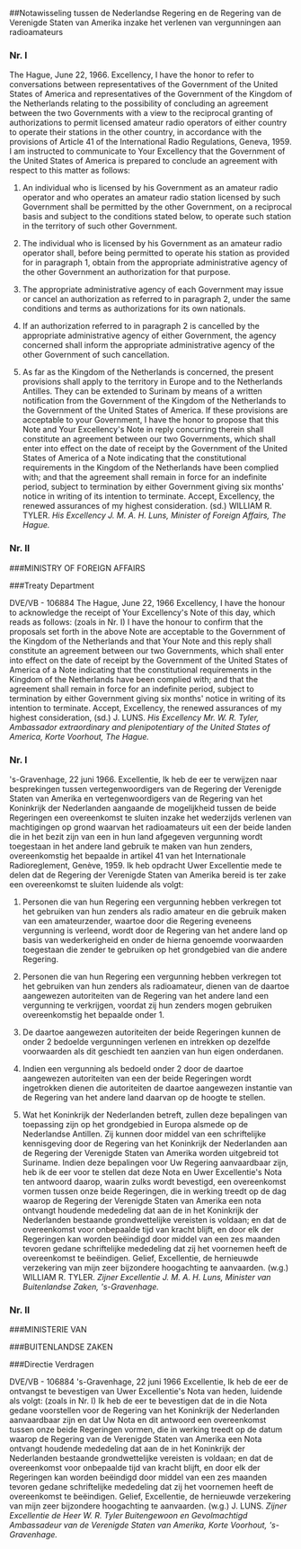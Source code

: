 <meta http-equiv='Content-Type' content='text/html; charset=utf-8' />

##Notawisseling tussen de Nederlandse Regering en de Regering van de Verenigde Staten van Amerika inzake het verlenen van vergunningen aan radioamateurs

### Nr.  I  

The Hague, June 22, 1966. Excellency, I have the honor to refer to conversations between representatives of the Government of the United States of America and representatives of the Government of the Kingdom of the Netherlands relating to the possibility of concluding an agreement between the two Governments with a view to the reciprocal granting of authorizations to permit licensed amateur radio operators of either country to operate their stations in the other country, in accordance with the provisions of Article 41 of the International Radio Regulations, Geneva, 1959. I am instructed to communicate to Your Excellency that the Government of the United States of America is prepared to conclude an agreement with respect to this matter as follows: 

1. An individual who is licensed by his Government as an amateur radio operator and who operates an amateur radio station licensed by such Government shall be permitted by the other Government, on a reciprocal basis and subject to the conditions stated below, to operate such station in the territory of such other Government.  

2. The individual who is licensed by his Government as an amateur radio operator shall, before being permitted to operate his station as provided for in paragraph 1, obtain from the appropriate administrative agency of the other Government an authorization for that purpose.  

3. The appropriate administrative agency of each Government may issue or cancel an authorization as referred to in paragraph 2, under the same conditions and terms as authorizations for its own nationals.  

4. If an authorization referred to in paragraph 2 is cancelled by the appropriate administrative agency of either Government, the agency concerned shall inform the appropriate administrative agency of the other Government of such cancellation.  

5. As far as the Kingdom of the Netherlands is concerned, the present provisions shall apply to the territory in Europe and to the Netherlands Antilles. They can be extended to Surinam by means of a written notification from the Government of the Kingdom of the Netherlands to the Government of the United States of America.   If these provisions are acceptable to your Government, I have the honor to propose that this Note and Your Excellency's Note in reply concurring therein shall constitute an agreement between our two Governments, which shall enter into effect on the date of receipt by the Government of the United States of America of a Note indicating that the constitutional requirements in the Kingdom of the Netherlands have been complied with; and that the agreement shall remain in force for an indefinite period, subject to termination by either Government giving six months' notice in writing of its intention to terminate. Accept, Excellency, the renewed assurances of my highest consideration. (sd.) WILLIAM R. TYLER.  *His Excellency*   *J. M. A. H. Luns,*   *Minister of Foreign Affairs,*   *The Hague.*    

### Nr.  II  

###MINISTRY OF FOREIGN AFFAIRS

###Treaty Department

DVE/VB - 106884 The Hague, June 22, 1966 Excellency, I have the honour to acknowledge the receipt of Your Excellency's Note of this day, which reads as follows:  (zoals in Nr. I)  I have the honour to confirm that the proposals set forth in the above Note are acceptable to the Government of the Kingdom of the Netherlands and that Your Note and this reply shall constitute an agreement between our two Governments, which shall enter into effect on the date of receipt by the Government of the United States of America of a Note indicating that the constitutional requirements in the Kingdom of the Netherlands have been complied with; and that the agreement shall remain in force for an indefinite period, subject to termination by either Government giving six months' notice in writing of its intention to terminate. Accept, Excellency, the renewed assurances of my highest consideration, (sd.) J. LUNS.  *His Excellency*   *Mr. W. R. Tyler,*   *Ambassador extraordinary and plenipotentiary*   *of the United States of America,*   *Korte Voorhout,*   *The Hague.*    

### Nr.  I  

's-Gravenhage, 22 juni 1966. Excellentie, Ik heb de eer te verwijzen naar besprekingen tussen vertegenwoordigers van de Regering der Verenigde Staten van Amerika en vertegenwoordigers van de Regering van het Koninkrijk der Nederlanden aangaande de mogelijkheid tussen de beide Regeringen een overeenkomst te sluiten inzake het wederzijds verlenen van machtigingen op grond waarvan het radioamateurs uit een der beide landen die in het bezit zijn van een in hun land afgegeven vergunning wordt toegestaan in het andere land gebruik te maken van hun zenders, overeenkomstig het bepaalde in artikel 41 van het Internationale Radioreglement, Genève, 1959. Ik heb opdracht Uwer Excellentie mede te delen dat de Regering der Verenigde Staten van Amerika bereid is ter zake een overeenkomst te sluiten luidende als volgt: 

1. Personen die van hun Regering een vergunning hebben verkregen tot het gebruiken van hun zenders als radio amateur en die gebruik maken van een amateurzender, waartoe door die Regering eveneens vergunning is verleend, wordt door de Regering van het andere land op basis van wederkerigheid en onder de hierna genoemde voorwaarden toegestaan die zender te gebruiken op het grondgebied van die andere Regering.  

2. Personen die van hun Regering een vergunning hebben verkregen tot het gebruiken van hun zenders als radioamateur, dienen van de daartoe aangewezen autoriteiten van de Regering van het andere land een vergunning te verkrijgen, voordat zij hun zenders mogen gebruiken overeenkomstig het bepaalde onder 1.  

3. De daartoe aangewezen autoriteiten der beide Regeringen kunnen de onder 2 bedoelde vergunningen verlenen en intrekken op dezelfde voorwaarden als dit geschiedt ten aanzien van hun eigen onderdanen.  

4. Indien een vergunning als bedoeld onder 2 door de daartoe aangewezen autoriteiten van een der beide Regeringen wordt ingetrokken dienen die autoriteiten de daartoe aangewezen instantie van de Regering van het andere land daarvan op de hoogte te stellen.  

5. Wat het Koninkrijk der Nederlanden betreft, zullen deze bepalingen van toepassing zijn op het grondgebied in Europa alsmede op de Nederlandse Antillen. Zij kunnen door middel van een schriftelijke kennisgeving door de Regering van het Koninkrijk der Nederlanden aan de Regering der Verenigde Staten van Amerika worden uitgebreid tot Suriname.   Indien deze bepalingen voor Uw Regering aanvaardbaar zijn, heb ik de eer voor te stellen dat deze Nota en Uwer Excellentie's Nota ten antwoord daarop, waarin zulks wordt bevestigd, een overeenkomst vormen tussen onze beide Regeringen, die in werking treedt op de dag waarop de Regering der Verenigde Staten van Amerika een nota ontvangt houdende mededeling dat aan de in het Koninkrijk der Nederlanden bestaande grondwettelijke vereisten is voldaan; en dat de overeenkomst voor onbepaalde tijd van kracht blijft, en door elk der Regeringen kan worden beëindigd door middel van een zes maanden tevoren gedane schriftelijke mededeling dat zij het voornemen heeft de overeenkomst te beëindigen. Gelief, Excellentie, de hernieuwde verzekering van mijn zeer bijzondere hoogachting te aanvaarden. (w.g.) WILLIAM R. TYLER.  *Zijner Excellentie*   *J. M. A. H. Luns,*   *Minister van Buitenlandse Zaken,*   *'s-Gravenhage.*    

### Nr.  II  

###MINISTERIE VAN

###BUITENLANDSE ZAKEN

###Directie Verdragen

DVE/VB - 106884 's-Gravenhage, 22 juni 1966 Excellentie, Ik heb de eer de ontvangst te bevestigen van Uwer Excellentie's Nota van heden, luidende als volgt:  (zoals in Nr. I)  Ik heb de eer te bevestigen dat de in die Nota gedane voorstellen voor de Regering van het Koninkrijk der Nederlanden aanvaardbaar zijn en dat Uw Nota en dit antwoord een overeenkomst tussen onze beide Regeringen vormen, die in werking treedt op de datum waarop de Regering van de Verenigde Staten van Amerika een Nota ontvangt houdende mededeling dat aan de in het Koninkrijk der Nederlanden bestaande grondwettelijke vereisten is voldaan; en dat de overeenkomst voor onbepaalde tijd van kracht blijft, en door elk der Regeringen kan worden beëindigd door middel van een zes maanden tevoren gedane schriftelijke mededeling dat zij het voornemen heeft de overeenkomst te beëindigen. Gelief, Excellentie, de hernieuwde verzekering van mijn zeer bijzondere hoogachting te aanvaarden. (w.g.) J. LUNS.  *Zijner Excellentie*   *de Heer W. R. Tyler*   *Buitengewoon en Gevolmachtigd Ambassadeur*   *van de Verenigde Staten van Amerika,*   *Korte Voorhout,*   *'s-Gravenhage.*    
